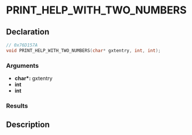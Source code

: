 # PRINT_HELP_WITH_TWO_NUMBERS

## Declaration
```cpp
// 0x76D157A
void PRINT_HELP_WITH_TWO_NUMBERS(char* gxtentry, int, int);
```

### Arguments
- **char\*:** gxtentry
- **int**
- **int**

### Results

## Description
